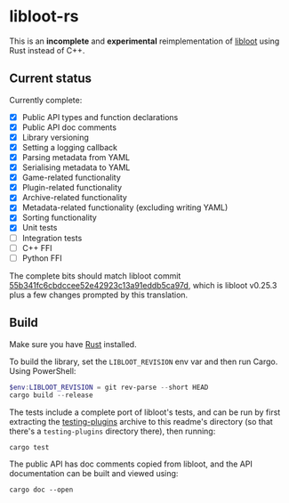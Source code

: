 # libloot-rs

This is an **incomplete** and **experimental** reimplementation of [libloot](https://github.com/loot/libloot) using Rust instead of C++.

## Current status

Currently complete:

- [x] Public API types and function declarations
- [x] Public API doc comments
- [x] Library versioning
- [x] Setting a logging callback
- [x] Parsing metadata from YAML
- [x] Serialising metadata to YAML
- [x] Game-related functionality
- [x] Plugin-related functionality
- [x] Archive-related functionality
- [x] Metadata-related functionality (excluding writing YAML)
- [x] Sorting functionality
- [x] Unit tests
- [ ] Integration tests
- [ ] C++ FFI
- [ ] Python FFI

The complete bits should match libloot commit [55b341fc6cbdccee52e42923c13a91eddb5ca97d](https://github.com/loot/libloot/commit/55b341fc6cbdccee52e42923c13a91eddb5ca97d), which is libloot v0.25.3 plus a few changes prompted by this translation.

## Build

Make sure you have [Rust](https://www.rust-lang.org/) installed.

To build the library, set the `LIBLOOT_REVISION` env var and then run Cargo. Using PowerShell:

```powershell
$env:LIBLOOT_REVISION = git rev-parse --short HEAD
cargo build --release
```

The tests include a complete port of libloot's tests, and can be run by first extracting the [testing-plugins](https://github.com/Ortham/testing-plugins) archive to this readme's directory (so that there's a `testing-plugins` directory there), then running:

```
cargo test
```

The public API has doc comments copied from libloot, and the API documentation can be built and viewed using:

```
cargo doc --open
```
